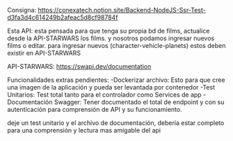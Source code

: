 Consigna: https://conexatech.notion.site/Backend-NodeJS-Ssr-Test-d3fa3d4c614249b2afeac5d8cf98784f

Esta API: esta pensada para que tenga su propia bd de films, actualice desde la API-STARWARS los films.
y nosotros podamos ingresar nuevos films o editar. para ingresar nuevos (character-vehicle-planets) estos deben existir en API-STARWARS 

API-STARWARS: https://swapi.dev/documentation

Funcionalidades extras pendientes:
-Dockerizar archivo: Esto para que cree una imagen de la aplicación y pueda ser levantada por contenedor
-Test Unitarios: Test total tanto para el controlador como Services de app
-Documentación Swagger: Tener documentado el total de endpoint y con su autenticación para comprensión de API y su funcionamiento.

deje un test unitario y el archivo de documentación, debería estar completo para una comprensión y lectura mas amigable del api

